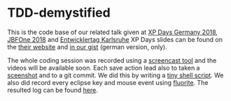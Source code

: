 # TDD-demystified

This is the code base of our related talk given at [XP Days Germany 2018](https://www.xpdays.de/2018/sessions/174-tdd-demystified.html), [JBFOne 2018](https://kms.jbfone.de/public/conferences/2/agendas/3) and [Entwicklertag Karlsruhe](https://entwicklertag.de/karlsruhe/2019/tdd-demystified)
XP Days slides can be found on the [their website](https://www.xpdays.de/2018/downloads/174-tdd-demystified/tdd_demystified.pdf) and [in our gist](https://gist.github.com/tglaser/02cdfde62e116733d87ad43802f7199e#file-hah_tdd_demystified) (german version, only).

The whole coding session was recorded using a [screencast tool](http://recordmydesktop.sourceforge.net/about.php) and the videos will be available soon. Each save action lead also to taken a [sceenshot](https://imagemagick.org/script/import.php) and to a git commit. We did this by writing a [tiny shell script](https://gist.github.com/pfichtner/a0d202769209d968c3268dff72a2172c). 
We also did record every eclipse key and mouse event using [fluorite](http://www.cs.cmu.edu/~fluorite/index.html). The resulted log can be found [here](https://gist.github.com/pfichtner/f695536c2bdc453871497282209feb93#file-log2018-11-02-19-52-57-582-xml). 
